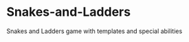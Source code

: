 Snakes-and-Ladders
==================

Snakes and Ladders game with templates and special abilities
